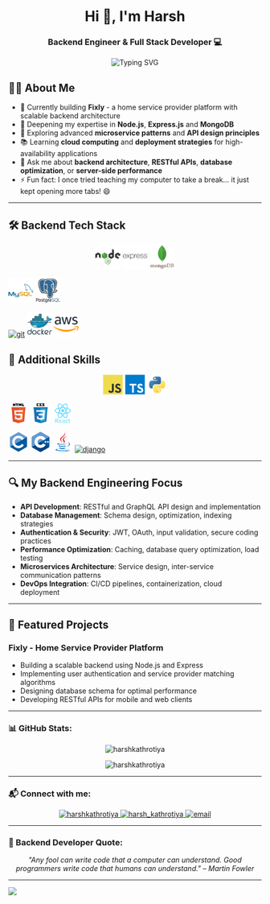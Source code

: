 <h1 align="center">Hi 👋, I'm Harsh</h1>
<h3 align="center">Backend Engineer & Full Stack Developer 💻</h3>

<p align="center">
<img src="https://readme-typing-svg.herokuapp.com?font=Fira+Code&pause=1000&width=435&lines=Building+robust+backend+systems;API+architect;Node.js+enthusiast;Database+expert" alt="Typing SVG" />
</p>

## 👨‍💻 About Me

- 🔭 Currently building **Fixly** - a home service provider platform with scalable backend architecture
- 🌱 Deepening my expertise in **Node.js**, **Express.js** and **MongoDB**
- 🚀 Exploring advanced **microservice patterns** and **API design principles**
- 📚 Learning **cloud computing** and **deployment strategies** for high-availability applications
- 💬 Ask me about **backend architecture**, **RESTful APIs**, **database optimization**, or **server-side performance**
- ⚡ Fun fact: I once tried teaching my computer to take a break... it just kept opening more tabs! 😄

---

## 🛠️ Backend Tech Stack

<p align="center">
<!-- Backend -->
<a href="https://nodejs.org" target="_blank"><img src="https://raw.githubusercontent.com/devicons/devicon/master/icons/nodejs/nodejs-original-wordmark.svg" alt="nodejs" width="50" height="50"/></a>
<a href="https://expressjs.com" target="_blank"><img src="https://raw.githubusercontent.com/devicons/devicon/master/icons/express/express-original-wordmark.svg" alt="express" width="50" height="50"/></a>
<a href="https://www.mongodb.com/" target="_blank"><img src="https://raw.githubusercontent.com/devicons/devicon/master/icons/mongodb/mongodb-original-wordmark.svg" alt="mongodb" width="50" height="50"/></a>

<!-- Databases -->
<a href="https://www.mysql.com/" target="_blank"><img src="https://raw.githubusercontent.com/devicons/devicon/master/icons/mysql/mysql-original-wordmark.svg" alt="mysql" width="50" height="50"/></a>
<a href="https://www.postgresql.org" target="_blank"><img src="https://raw.githubusercontent.com/devicons/devicon/master/icons/postgresql/postgresql-original-wordmark.svg" alt="postgresql" width="50" height="50"/></a>


<!-- DevOps & Cloud -->
<a href="https://git-scm.com/" target="_blank"><img src="https://www.vectorlogo.zone/logos/git-scm/git-scm-icon.svg" alt="git" width="50" height="50"/></a>
<a href="https://www.docker.com/" target="_blank"><img src="https://raw.githubusercontent.com/devicons/devicon/master/icons/docker/docker-original-wordmark.svg" alt="docker" width="50" height="50"/></a>
<a href="https://aws.amazon.com" target="_blank"><img src="https://raw.githubusercontent.com/devicons/devicon/master/icons/amazonwebservices/amazonwebservices-original-wordmark.svg" alt="aws" width="50" height="50"/></a>
</p>

## 🧰 Additional Skills

<p align="center">
<!-- Programming Languages -->
<a href="https://developer.mozilla.org/en-US/docs/Web/JavaScript" target="_blank"><img src="https://raw.githubusercontent.com/devicons/devicon/master/icons/javascript/javascript-original.svg" alt="javascript" width="40" height="40"/></a>
<a href="https://www.typescriptlang.org/" target="_blank"><img src="https://raw.githubusercontent.com/devicons/devicon/master/icons/typescript/typescript-original.svg" alt="typescript" width="40" height="40"/></a>
<a href="https://www.python.org" target="_blank"><img src="https://raw.githubusercontent.com/devicons/devicon/master/icons/python/python-original.svg" alt="python" width="40" height="40"/></a>

<!-- Frontend (relevant for full-stack) -->
<a href="https://www.w3.org/html/" target="_blank"><img src="https://raw.githubusercontent.com/devicons/devicon/master/icons/html5/html5-original-wordmark.svg" alt="html5" width="40" height="40"/></a>
<a href="https://www.w3schools.com/css/" target="_blank"><img src="https://raw.githubusercontent.com/devicons/devicon/master/icons/css3/css3-original-wordmark.svg" alt="css3" width="40" height="40"/></a>
<a href="https://reactjs.org/" target="_blank"><img src="https://raw.githubusercontent.com/devicons/devicon/master/icons/react/react-original-wordmark.svg" alt="react" width="40" height="40"/></a>

<!-- Other -->
<a href="https://www.cprogramming.com/" target="_blank"><img src="https://raw.githubusercontent.com/devicons/devicon/master/icons/c/c-original.svg" alt="c" width="40" height="40"/></a>
<a href="https://www.w3schools.com/cpp/" target="_blank"><img src="https://raw.githubusercontent.com/devicons/devicon/master/icons/cplusplus/cplusplus-original.svg" alt="cplusplus" width="40" height="40"/></a>
<a href="https://www.java.com" target="_blank"><img src="https://raw.githubusercontent.com/devicons/devicon/master/icons/java/java-original.svg" alt="java" width="40" height="40"/></a>
<a href="https://www.djangoproject.com/" target="_blank"><img src="https://cdn.worldvectorlogo.com/logos/django.svg" alt="django" width="40" height="40"/></a>
</p>

---

## 🔍 My Backend Engineering Focus

- **API Development**: RESTful and GraphQL API design and implementation
- **Database Management**: Schema design, optimization, indexing strategies
- **Authentication & Security**: JWT, OAuth, input validation, secure coding practices
- **Performance Optimization**: Caching, database query optimization, load testing
- **Microservices Architecture**: Service design, inter-service communication patterns
- **DevOps Integration**: CI/CD pipelines, containerization, cloud deployment

---

## 📂 Featured Projects

### Fixly - Home Service Provider Platform
- Building a scalable backend using Node.js and Express
- Implementing user authentication and service provider matching algorithms
- Designing database schema for optimal performance
- Developing RESTful APIs for mobile and web clients
<!-- Add more backend projects here when available -->

---

### 📊 GitHub Stats:
<p align="center">
<img src="https://github-readme-stats.vercel.app/api/top-langs?username=harshkathrotiya&show_icons=true&locale=en&layout=compact&theme=tokyonight" alt="harshkathrotiya" />
</p>

<p align="center">
<img src="https://github-readme-streak-stats.herokuapp.com/?user=harshkathrotiya&theme=tokyonight" alt="harshkathrotiya" />
</p>

---

### 📬 Connect with me:
<p align="center">
<a href="https://linkedin.com/in/harsh-kathrotiya" target="_blank">
<img src="https://raw.githubusercontent.com/rahuldkjain/github-profile-readme-generator/master/src/images/icons/Social/linked-in-alt.svg" alt="harshkathrotiya" height="30" width="40" />
</a>
<a href="https://codeforces.com/profile/harsh_kathrotiya" target="_blank">
<img src="https://raw.githubusercontent.com/rahuldkjain/github-profile-readme-generator/master/src/images/icons/Social/codeforces.svg" alt="harsh_kathrotiya" height="30" width="40" />
</a>
<a href="mailto:harshkathrotiya@gmail.com" target="_blank">
<img src="https://img.shields.io/badge/Email-harshkathrotiya%40gmail.com-blue?style=flat-square&logo=gmail" alt="email" />
</a>
</p>

---

### 💭 Backend Developer Quote:
<p align="center">
<i>"Any fool can write code that a computer can understand. Good programmers write code that humans can understand." – Martin Fowler</i>
</p>

---

[![](https://visitcount.itsvg.in/api?id=harshkathrotiya&icon=0&color=0)](https://visitcount.itsvg.in)

